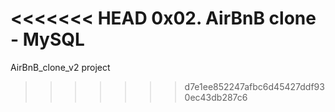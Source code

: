 <<<<<<< HEAD
0x02. AirBnB clone - MySQL
=======
AirBnB_clone_v2 project
>>>>>>> d7e1ee852247afbc6d45427ddf930ec43db287c6
